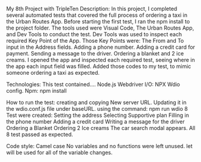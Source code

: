My 8th Project with TripleTen Description:
In this project, I completed several automated tests that covered the full process of ordering a taxi in the Urban Routes App. Before starting the first test, I ran the npm install to the project folder. The tools used were Visual Code, The Urban Routes App, and Dev Tools to conduct the test. Dev Tools was used to inspect each required Key Point of the App. Those Key Points were: The From and To input in the Address fields. Adding a phone number. Adding a credit card for payment. Sending a message to the driver. Ordering a blanket and 2 ice creams. I opened the app and inspected each required test, seeing where in the app each input field was filled. Added those codes to my test, to mimic someone ordering a taxi as expected.

Technologies: This test contained.... Node.js Webdriver I/O: NPX Wdio config. Npm: npm install

How to run the test: creating and copying New server URL. Updating it in the wdio.conf.js file under baseURL. using the command: npm run wdio 8 Test were created: Setting the address Selecting Supportive plan Filling in the phone number Adding a credit card Writing a message for the driver Ordering a Blanket Ordering 2 Ice creams The car search modal appears. All 8 test passed as expected.

Code style: Camel case No variables and no functions were left unused. let will be used for all of the variable changes.
